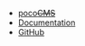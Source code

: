 * [poco~~CMS~~](/#) 
* [Documentation](docs/index.html) 
* [GitHub](https://github.com/pococms/poco)

